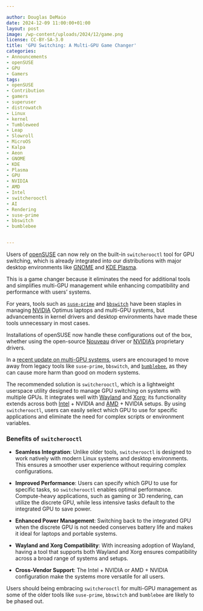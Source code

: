 ```yaml
---

author: Douglas DeMaio
date: 2024-12-09 11:00:00+01:00
layout: post
image: /wp-content/uploads/2024/12/game.png
license: CC-BY-SA-3.0
title: 'GPU Switching: A Multi-GPU Game Changer'
categories:
- Announcements
- openSUSE
- GPU
- Gamers
tags:
- openSUSE
- Contribution
- gamers
- superuser
- distrowatch
- Linux
- kernel
- Tumbleweed
- Leap
- Slowroll
- MicroOS
- Kalpa
- Aeon
- GNOME
- KDE
- Plasma
- GPU
- NVIDIA
- AMD
- Intel
- switcherooctl
- AI
- Rendering
- suse-prime
- bbswitch
- bumblebee


---
```


Users of [openSUSE](https://get.opensuse.org/) can now rely on the built-in `switcherooctl` tool for GPU switching, which is already integrated into our distributions with major desktop environments like [GNOME](https://www.gnome.org/) and [KDE Plasma](https://kde.org/).

This is a game changer because it eliminates the need for additional tools and simplifies multi-GPU management while enhancing compatibility and performance with users’ systems.

For years, tools such as [`suse-prime`](https://github.com/openSUSE/SUSEPrime) and [`bbswitch`](https://github.com/Bumblebee-Project/bbswitch) have been staples in managing [NVIDIA](https://www.nvidia.com/) Optimus laptops and multi-GPU systems, but advancements in kernel drivers and desktop environments have made these tools unnecessary in most cases. 

Installations of openSUSE now handle these configurations out of the box, whether using the open-source [Nouveau](https://nouveau.freedesktop.org/) driver or [NVIDIA’s](https://www.nvidia.com/) proprietary drivers.

In a [recent update on multi-GPU systems](https://negativo17.org/prime-optimus-laptops-and-multi-gpu-systems/), users are encouraged to move away from legacy tools like `suse-prime`, `bbswitch`, and [`bumblebee`](https://github.com/Bumblebee-Project/Bumblebee/wiki/), as they can cause more harm than good on modern systems. 

The recommended solution is `switcherooctl`, which is a lightweight userspace utility designed to manage GPU switching on systems with multiple GPUs. It integrates well with [Wayland](https://wayland.freedesktop.org/) and [Xorg](https://www.x.org); its functionality extends across both [Intel](https://www.intel.com/) + NVIDIA and [AMD](https://www.amd.com/) + NVIDIA setups. By using `switcherooctl`, users can easily select which GPU to use for specific applications and eliminate the need for complex scripts or environment variables.

### Benefits of `switcherooctl`
- **Seamless Integration**: Unlike older tools, `switcherooctl` is designed to work natively with modern Linux systems and desktop environments. This ensures a smoother user experience without requiring complex configurations.

- **Improved Performance**: Users can specify which GPU to use for specific tasks, so `switcherooctl` enables optimal performance. Compute-heavy applications, such as gaming or 3D rendering, can utilize the discrete GPU, while less intensive tasks default to the integrated GPU to save power.

- **Enhanced Power Management**: Switching back to the integrated GPU when the discrete GPU is not needed conserves battery life and makes it ideal for laptops and portable systems.

- **Wayland and Xorg Compatibility**: With increasing adoption of Wayland, having a tool that supports both Wayland and Xorg ensures compatibility across a broad range of systems and setups.

- **Cross-Vendor Support**: The Intel + NVIDIA or AMD + NVIDIA configuration make the systems more versatile for all users.

Users should being embracing `switcherooctl` for multi-GPU management as some of the older tools like  `suse-prime`, `bbswitch` and `bumblebee` are likely to be phased out. 

<meta name="openSUSE, Tumbleweed, Developers, user, Open Source, rolling release, gamers, superuser, distrowatch, Linux, kernel, Linux kernel, Tumbleweed, Leap, Slowroll, MicroOS, Kalpa, Aeon, GPU, NVIDIA, AMD, Intel, switcherooctl, AI, Rendering, suse-prime, bbswitch, bumblebee" content="HTML,CSS,XML,JavaScript">


